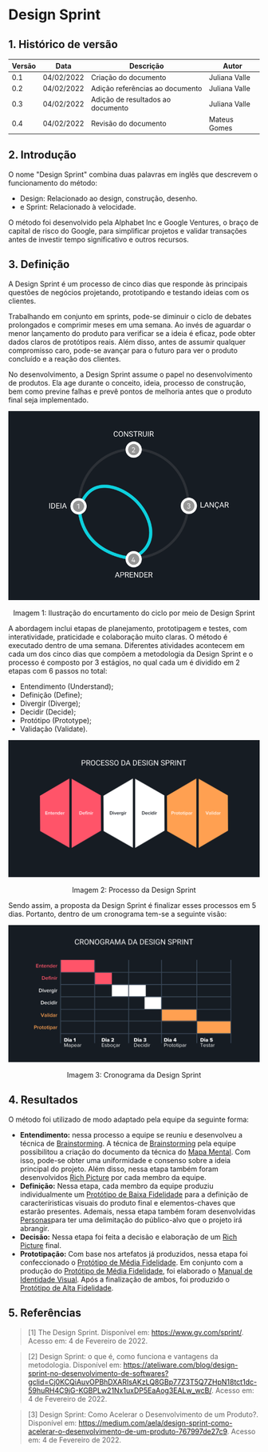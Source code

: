 # Design Sprint

## 1. Histórico de versão

| Versão | Data       | Descrição                        | Autor        |
| ------ | ---------- | -------------------------------- | ------------ |
| 0.1    | 04/02/2022 | Criação do documento                             | Juliana Valle |
| 0.2    | 04/02/2022 | Adição referências ao documento             | Juliana Valle |
| 0.3    | 04/02/2022 | Adição de resultados ao documento             | Juliana Valle |
| 0.4    | 04/02/2022 | Revisão do documento             | Mateus Gomes |


## 2. Introdução
O nome "Design Sprint" combina duas palavras em inglês que descrevem o funcionamento do método: 

- Design: Relacionado ao design, construção, desenho.
- e Sprint: Relacionado à velocidade. 

O método foi desenvolvido pela Alphabet Inc e Google Ventures, o braço de capital de risco do Google, para simplificar projetos e validar transações antes de investir tempo significativo e outros recursos. 

## 3. Definição
A Design Sprint é um processo de cinco dias que responde às principais questões de negócios projetando, prototipando e testando ideias com os clientes.

Trabalhando em conjunto em sprints, pode-se diminuir o ciclo de debates prolongados ​​e comprimir meses em uma semana. Ao invés de aguardar o menor lançamento do produto para verificar se a ideia é eficaz, pode obter dados claros de protótipos reais. Além disso, antes de assumir qualquer compromisso caro, pode-se avançar para o futuro para ver o produto concluído e a reação dos clientes.

No desenvolvimento, a Design Sprint assume o papel no desenvolvimento de produtos. Ela age durante o conceito, ideia, processo de construção, bem como previne falhas e prevê pontos de melhoria antes que o produto final seja implementado.

<center>

![design sprint](../../assets/design_sprint/sprint-diagram.png)

<figcaption>Imagem 1: Ilustração do encurtamento do ciclo por meio de Design Sprint</figcaption>

</center>

A abordagem inclui etapas de planejamento, prototipagem e testes, com interatividade, praticidade e colaboração muito claras. O método é executado dentro de uma semana. Diferentes atividades acontecem em cada um dos cinco dias que compõem a metodologia da Design Sprint e o processo é composto por 3 estágios, no qual cada um é dividido em 2 etapas com 6 passos no total:

- Entendimento (Understand);
- Definição (Define);
- Divergir (Diverge);
- Decidir (Decide);
- Protótipo (Prototype);
- Validação (Validate).

<center>

![processos design sprint](../../assets/design_sprint/processos_ds.png)

<figcaption>Imagem 2: Processo da Design Sprint</figcaption>

</center>

Sendo assim, a proposta da Design Sprint é finalizar esses processos em 5 dias. Portanto, dentro de um cronograma tem-se a seguinte visão:

<center>

![cronograma design sprint](../../assets/design_sprint/cronograma_ds.png)

<figcaption>Imagem 3: Cronograma da Design Sprint</figcaption>

</center>

## 4. Resultados
O método foi utilizado de modo adaptado pela equipe da seguinte forma:

- <strong>Entendimento:</strong> nessa processo a equipe se reuniu e desenvolveu a técnica de [Brainstorming](https://unbarqdsw2021-2.github.io/2021.2_G5_Garimpei/content/elicitacao/brainstorming/). A técnica de [Brainstorming](https://unbarqdsw2021-2.github.io/2021.2_G5_Garimpei/content/elicitacao/brainstorming/) pela equipe possibilitou a criação do documento da técnica do [Mapa Mental](https://unbarqdsw2021-2.github.io/2021.2_G5_Garimpei/content/pre_rastreabilidade/mapa_mental/). Com isso, pode-se obter uma uniformidade e consenso sobre a ideia principal do projeto. Além disso, nessa etapa também foram desenvolvidos [Rich Picture](https://unbarqdsw2021-2.github.io/2021.2_G5_Garimpei/content/pre_rastreabilidade/rich_picture/) por cada membro da equipe.
- <strong>Definição:</strong>  Nessa etapa, cada membro da equipe produziu individualmente um [Protótipo de Baixa Fidelidade](https://unbarqdsw2021-2.github.io/2021.2_G5_Garimpei/content/produto/prototipo_baixa_fidelidade/) para a definição de caracteríristicas visuais do produto final e elementos-chaves que estarão presentes. Ademais, nessa etapa também foram desenvolvidas [Personas](https://unbarqdsw2021-2.github.io/2021.2_G5_Garimpei/content/elicitacao/personas/)para ter uma delimitação do público-alvo que o projeto irá abrangir.
- <strong>Decisão:</strong>  Nessa etapa foi feita a decisão e elaboração de um [Rich Picture](https://unbarqdsw2021-2.github.io/2021.2_G5_Garimpei/content/pre_rastreabilidade/rich_picture/) final. 
- <strong>Prototipação:</strong>  Com base nos artefatos já produzidos, nessa etapa foi confeccionado o [Protótipo de Média Fidelidade](https://unbarqdsw2021-2.github.io/2021.2_G5_Garimpei/content/produto/prototipo_media_fidelidade/). Em conjunto com a produção do [Protótipo de Média Fidelidade](https://unbarqdsw2021-2.github.io/2021.2_G5_Garimpei/content/produto/prototipo_media_fidelidade/), foi elaborado o [Manual de Identidade Visual](https://unbarqdsw2021-2.github.io/2021.2_G5_Garimpei/content/produto/identidade_visual/). Após a finalização de ambos, foi produzido o [Protótipo de Alta Fidelidade](https://unbarqdsw2021-2.github.io/2021.2_G5_Garimpei/content/produto/prototipo_alta_fidelidade/).

## 5. Referências

> [1] The Design Sprint. Disponível em: <https://www.gv.com/sprint/>. Acesso em: 4 de Fevereiro de 2022.

> [2] Design Sprint: o que é, como funciona e vantagens da metodologia. Disponível em: <https://ateliware.com/blog/design-sprint-no-desenvolvimento-de-softwares?gclid=Cj0KCQiAuvOPBhDXARIsAKzLQ8GBp77Z3T5Q7ZHpN18tct1dc-59huRH4C9jG-KGBPLw21Nx1uxDP5EaAog3EALw_wcB/>. Acesso em: 4 de Fevereiro de 2022.

> [3] Design Sprint: Como Acelerar o Desenvolvimento de um Produto?. Disponível em: <https://medium.com/aela/design-sprint-como-acelerar-o-desenvolvimento-de-um-produto-767997de27c9>. Acesso em: 4 de Fevereiro de 2022.
